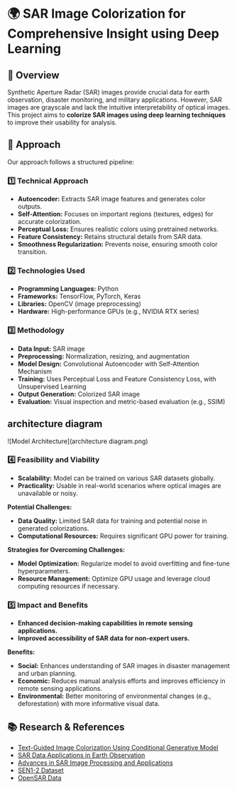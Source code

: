 # 🌍 SAR Image Colorization for Comprehensive Insight using Deep Learning

## 📌 Overview
Synthetic Aperture Radar (SAR) images provide crucial data for earth observation, disaster monitoring, and military applications. However, SAR images are grayscale and lack the intuitive interpretability of optical images. This project aims to **colorize SAR images using deep learning techniques** to improve their usability for analysis.

## 🚀 Approach
Our approach follows a structured pipeline:

### 1️⃣ **Technical Approach**
- **Autoencoder:** Extracts SAR image features and generates color outputs.
- **Self-Attention:** Focuses on important regions (textures, edges) for accurate colorization.
- **Perceptual Loss:** Ensures realistic colors using pretrained networks.
- **Feature Consistency:** Retains structural details from SAR data.
- **Smoothness Regularization:** Prevents noise, ensuring smooth color transition.


### 2️⃣ **Technologies Used**
- **Programming Languages:** Python
- **Frameworks:** TensorFlow, PyTorch, Keras
- **Libraries:** OpenCV (image preprocessing)
- **Hardware:** High-performance GPUs (e.g., NVIDIA RTX series)

### 3️⃣ **Methodology**
- **Data Input:** SAR image
- **Preprocessing:** Normalization, resizing, and augmentation
- **Model Design:** Convolutional Autoencoder with Self-Attention Mechanism
- **Training:** Uses Perceptual Loss and Feature Consistency Loss, with Unsupervised Learning
- **Output Generation:** Colorized SAR image
- **Evaluation:** Visual inspection and metric-based evaluation (e.g., SSIM)


##  architecture diagram 

![Model Architecture](architecture diagram.png)


### 4️⃣ **Feasibility and Viability**
- **Scalability:** Model can be trained on various SAR datasets globally.
- **Practicality:** Usable in real-world scenarios where optical images are unavailable or noisy.

**Potential Challenges:**
- **Data Quality:** Limited SAR data for training and potential noise in generated colorizations.
- **Computational Resources:** Requires significant GPU power for training.

**Strategies for Overcoming Challenges:**
- **Model Optimization:** Regularize model to avoid overfitting and fine-tune hyperparameters.
- **Resource Management:** Optimize GPU usage and leverage cloud computing resources if necessary.

### 5️⃣ **Impact and Benefits**
- **Enhanced decision-making capabilities in remote sensing applications.**
- **Improved accessibility of SAR data for non-expert users.**

**Benefits:**
- **Social:** Enhances understanding of SAR images in disaster management and urban planning.
- **Economic:** Reduces manual analysis efforts and improves efficiency in remote sensing applications.
- **Environmental:** Better monitoring of environmental changes (e.g., deforestation) with more informative visual data.


## 📚 Research & References
- [Text-Guided Image Colorization Using Conditional Generative Model](https://shorturl.at/3auE5)
- [SAR Data Applications in Earth Observation](https://www.sciencedirect.com/science/article/abs/pii/S0957417422006960)
- [Advances in SAR Image Processing and Applications](https://www.mdpi.com/journal/remotesensing/special_issues/sarimage_rs)
- [SEN1-2 Dataset](https://doi.org/10.5194/isprs-annals-iv-1-141-2018)
- [OpenSAR Data](https://www.opensar.org/)
